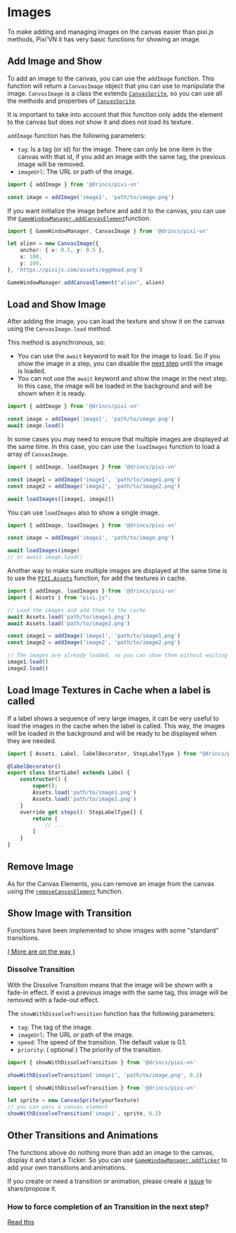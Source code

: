 # Images

To make adding and managing images on the canvas easier than pixi.js methods, Pixi’VN it has very basic functions for showing an image.

## Add Image and Show

To add an image to the canvas, you can use the `addImage` function. This function will return a `CanvasImage` object that you can use to manipulate the image. `CanvasImage` is a class the extends [`CanvasSprite`](/advanced/canvas-elements#base-elements), so you can use all the methods and properties of [`CanvasSprite`](/advanced/canvas-elements#base-elements).

It is important to take into account that this function only adds the element to the canvas but does not show it and does not load its texture.

`addImage` function has the following parameters:

* `tag`: Is a tag (or id) for the image. There can only be one item in the canvas with that id, if you add an image with the same tag, the previous image will be removed.
* `imageUrl`: The URL or path of the image.

```typescript
import { addImage } from '@drincs/pixi-vn'

const image = addImage('image1', 'path/to/image.png')
```

If you want initialize the image before and add it to the canvas, you can use the [`GameWindowManager.addCanvasElement`](/advanced/canvas-elements#add-canvas-elements)function.

```typescript
import { GameWindowManager, CanvasImage } from '@drincs/pixi-vn'

let alien = new CanvasImage({
    anchor: { x: 0.5, y: 0.5 },
    x: 100,
    y: 100,
}, 'https://pixijs.com/assets/eggHead.png')

GameWindowManager.addCanvasElement("alien", alien)
```

## Load and Show Image

After adding the image, you can load the texture and show it on the canvas using the `CanvasImage.load` method.

This method is asynchronous, so:

* You can use the `await` keyword to wait for the image to load. So if you show the image in a step, you can disable the [next step](/start/labels#next-step) until the image is loaded.
* You can not use the `await` keyword and show the image in the next step. In this case, the image will be loaded in the background and will be shown when it is ready.

```typescript
import { addImage } from '@drincs/pixi-vn'

const image = addImage('image1', 'path/to/image.png')
await image.load()
```

In some cases you may need to ensure that multiple images are displayed at the same time. In this case, you can use the `loadImages` function to load a array of `CanvasImage`.

```typescript
import { addImage, loadImages } from '@drincs/pixi-vn'

const image1 = addImage('image1', 'path/to/image1.png')
const image2 = addImage('image2', 'path/to/image2.png')

await loadImages([image1, image2])
```

You can use `loadImages` also to show a single image.

```typescript
import { addImage, loadImages } from '@drincs/pixi-vn'

const image = addImage('image1', 'path/to/image.png')

await loadImages(image)
// or await image.load()
```

Another way to make sure multiple images are displayed at the same time is to use the [`PIXI.Assets`](https://pixijs.com/8.x/examples/assets/async) function, for add the textures in cache.

```typescript
import { addImage, loadImages } from '@drincs/pixi-vn'
import { Assets } from "pixi.js";

// Load the images and add them to the cache
await Assets.load('path/to/image1.png')
await Assets.load('path/to/image2.png')

const image1 = addImage('image1', 'path/to/image1.png')
const image2 = addImage('image2', 'path/to/image2.png')

// The images are already loaded, so you can show them without waiting
image1.load()
image2.load()
```

## Load Image Textures in Cache when a label is called

If a label shows a sequence of very large images, it can be very useful to load the images in the cache when the label is called. This way, the images will be loaded in the background and will be ready to be displayed when they are needed.

```typescript
import { Assets, Label, labelDecorator, StepLabelType } from "@drincs/pixi-vn";

@labelDecorator()
export class StartLabel extends Label {
    constructor() {
        super();
        Assets.load('path/to/image1.png')
        Assets.load('path/to/image2.png')
    }
    override get steps(): StepLabelType[] {
        return [
            // ...
        ]
    }
}
```

## Remove Image

As for the Canvas Elements, you can remove an image from the canvas using the [`removeCanvasElement`](/advanced/canvas-elements#remove-canvas-elements) function.

## Show Image with Transition

Functions have been implemented to show images with some "standard" transitions.

[( More are on the way )](https://github.com/DRincs-Productions/pixi-vn/issues/20)

### Dissolve Transition

With the Dissolve Transition means that the image will be shown with a fade-in effect. If exist a previous image with the same tag, this image will be removed with a fade-out effect.

The `showWithDissolveTransition` function has the following parameters:

* `tag`: The tag of the image.
* `imageUrl`: The URL or path of the image.
* `speed`: The speed of the transition. The default value is 0.1.
* `priority`: ( optional ) The priority of the transition.

```typescript
import { showWithDissolveTransition } from '@drincs/pixi-vn'

showWithDissolveTransition('image1', 'path/to/image.png', 0.2)
```

```typescript
import { showWithDissolveTransition } from '@drincs/pixi-vn'

let sprite = new CanvasSprite(yourTexture)
// you can pass a canvas element
showWithDissolveTransition('image1', sprite, 0.2)
```

## Other Transitions and Animations

The functions above do nothing more than add an image to the canvas, display it and start a Ticker. So you can use [`GameWindowManager.addTicker`](/advanced/animations-effects) to add your own transitions and animations.

If you create or need a transition or animation, please create a [issue](https://github.com/DRincs-Productions/pixi-vn/issues) to share/propose it.

### How to force completion of an Transition in the next step?

[Read this](/other/various-answers#how-to-force-completion-of-an-transition-effect-animation-in-the-next-step)
